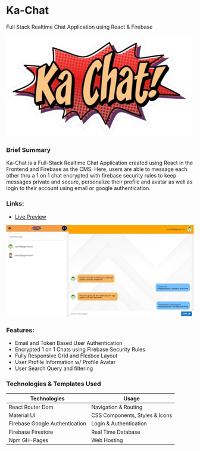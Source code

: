 # Ka-Chat
Full Stack Realtime Chat Application using React & Firebase

![Ka-Chat Logo](https://github.com/Ken-Yokohama/Ka-Chat/blob/master/public/images/ka-chat-logo1.png?raw=true)

### Brief Summary
Ka-Chat is a Full-Stack Realtime Chat Application created using React in the Frontend and Firebase as the CMS. Here, users are able to message each other thru a 1 on 1 chat encrypted with firebase security rules to keep messages private and secure, personalize their profile and avatar as well as login to their account using email or google authentication.

### Links:
- [Live Preview](https://ken-yokohama.github.io/Ka-Chat)

![Kenterest Cover Sample](https://github.com/Ken-Yokohama/Ka-Chat/blob/master/cover.JPG?raw=true)

### Features:
- Email and Token Based User Authentication
- Encrypted 1 on 1 Chats using Firebase Security Rules
- Fully Responsive Grid and Flexbox Layout
- User Profile Information w/ Profile Avatar
- User Search Query and filtering

### Technologies & Templates Used
| Technologies | Usage                                      |
| ----------------- | ------------------------------------------------ |
| React Router Dom | Navigation & Routing |
| Material UI | CSS Components, Styles & Icons       |
| Firebase Google Authentication      | Login & Authentication      |
| Firebase Firestore     | Real Time Database      |
| Npm GH-Pages | Web Hosting |

